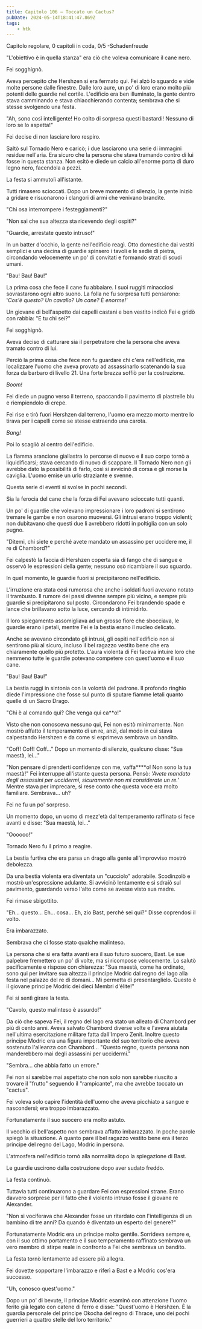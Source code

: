 ```yaml
---
title: Capitolo 106 – Toccato un Cactus?
pubDate: 2024-05-14T18:41:47.869Z
tags:
    - htk
---
```


Capitolo regolare,
0 capitoli in coda, 0/5
-Schadenfreude

"L'obiettivo è in quella stanza" era ciò che voleva comunicare il cane nero.

Fei sogghignò.

Aveva percepito che Hershzen si era fermato qui. Fei alzò lo sguardo e vide molte persone dalle finestre. Dalle loro aure, un po' di loro erano molto più potenti delle guardie nel cortile. L'edificio era ben illuminato, la gente dentro stava camminando e stava chiacchierando contenta; sembrava che si stesse svolgendo una festa.

"Ah, sono così intelligente! Ho colto di sorpresa questi bastardi! Nessuno di loro se lo aspetta!"

Fei decise di non lasciare loro respiro.

Saltò sul Tornado Nero e caricò; i due lasciarono una serie di immagini residue nell'aria. Era sicuro che la persona che stava tramando contro di lui fosse in questa stanza. Non esitò e diede un calcio all'enorme porta di duro legno nero, facendola a pezzi.

La festa si ammutolì all'istante.

Tutti rimasero scioccati. Dopo un breve momento di silenzio, la gente iniziò a gridare e risuonarono i clangori di armi che venivano brandite.

"Chi osa interrompere i festeggiamenti?"

"Non sai che sua altezza sta ricevendo degli ospiti?"

"Guardie, arrestate questo intruso!"

In un batter d'occhio, la gente nell'edificio reagì. Otto domestiche dai vestiti semplici e una decina di guardie spinsero i tavoli e le sedie di pietra, circondando velocemente un po' di convitati e formando strati di scudi umani.

"Bau! Bau! Bau!"

La prima cosa che fece il cane fu abbaiare. I suoi ruggiti minacciosi sovrastarono ogni altro suono. La folla ne fu sorpresa tutti pensarono: '<em>Cos'è questo? Un cavallo? Un cane? È enorme!'</em>

Un giovane di bell'aspetto dai capelli castani e ben vestito indicò Fei e gridò con rabbia: "E tu chi sei?"

Fei sogghignò.

Aveva deciso di catturare sia il perpetratore che la persona che aveva tramato contro di lui.

Perciò la prima cosa che fece non fu guardare chi c'era nell'edificio, ma localizzare l'uomo che aveva provato ad assassinarlo scatenando la sua forza da barbaro di livello 21. Una forte brezza soffiò per la costruzione.

<em>Boom!</em>

Fei diede un pugno verso il terreno, spaccando il pavimento di piastrelle blu e riempiendolo di crepe.

Fei rise e tirò fuori Hershzen dal terreno, l'uomo era mezzo morto mentre lo tirava per i capelli come se stesse estraendo una carota.

<em>Bang!</em>

Poi lo scagliò al centro dell'edificio.

La fiamma arancione giallastra lo percorse di nuovo e il suo corpo tornò a liquidificarsi; stava cercando di nuovo di scappare. Il Tornado Nero non gli avrebbe dato la possibilità di farlo, così si avvicinò di corsa e gli morse la caviglia. L'uomo emise un urlo straziante e svenne.

Questa serie di eventi si svolse in pochi secondi.

Sia la ferocia del cane che la forza di Fei avevano scioccato tutti quanti.

Un po' di guardie che volevano impressionare i loro padroni si sentirono tremare le gambe e non osarono muoversi. Gli intrusi erano troppo violenti; non dubitavano che questi due li avrebbero ridotti in poltiglia con un solo pugno.

"Ditemi, chi siete e perché avete mandato un assassino per uccidere me, il re di Chambord?"

Fei calpestò la faccia di Hershzen coperta sia di fango che di sangue e osservò le espressioni della gente; nessuno osò ricambiare il suo sguardo.

In quel momento, le guardie fuori si precipitarono nell'edificio.

L'irruzione era stata così rumorosa che anche i soldati fuori avevano notato il trambusto. Il rumore dei passi divenne sempre più vicino, e sempre più guardie si precipitarono sul posto. Circondarono Fei brandendo spade e lance che brillavano sotto la luce, cercando di intimidirlo.

Il loro spiegamento assomigliava ad un grosso fiore che sbocciava, le guardie erano i petali, mentre Fei e la bestia erano il nucleo delicato.

Anche se avevano circondato gli intrusi, gli ospiti nell'edificio non si sentirono più al sicuro, incluso il bel ragazzo vestito bene che era chiaramente quello più protetto. L'aura violenta di Fei faceva intuire loro che nemmeno tutte le guardie potevano competere con quest'uomo e il suo cane.

"Bau! Bau! Bau!"

La bestia ruggì in sintonia con la volontà del padrone. Il profondo ringhio diede l'impressione che fosse sul punto di sputare fiamme letali quanto quelle di un Sacro Drago.

"Chi è al comando qui? Che venga qui ca**o!"

Visto che non conosceva nessuno qui, Fei non esitò minimamente. Non mostrò affatto il temperamento di un re, anzi, dal modo in cui stava calpestando Hershzen e da come si esprimeva sembrava un bandito.

"Coff! Coff! Coff..." Dopo un momento di silenzio, qualcuno disse: "Sua maestà, lei..."

"Non pensare di prenderti confidenze con me, vaffa****o! Non sono la tua maestà!" Fei interruppe all'istante questa persona. Pensò: <em>'Avete mandato degli assassini per uccidermi, sicuramente non mi considerate un re.'</em> Mentre stava per imprecare, si rese conto che questa voce era molto familiare. Sembrava... uh?

Fei ne fu un po' sorpreso.

Un momento dopo, un uomo di mezz'età dal temperamento raffinato si fece avanti e disse: "Sua maestà, lei..."

"Oooooo!"

Tornado Nero fu il primo a reagire.

La bestia furtiva che era parsa un drago alla gente all'improvviso mostrò debolezza.

Da una bestia violenta era diventata un "cucciolo" adorabile. Scodinzolò e mostrò un'espressione adulante. Si avvicinò lentamente e si sdraiò sul pavimento, guardando verso l'alto come se avesse visto sua madre.

Fei rimase sbigottito.

"Eh... questo... Eh... cosa... Eh, zio Bast, perché sei qui?" Disse coprendosi il volto.

Era imbarazzato.

Sembrava che ci fosse stato qualche malinteso.

La persona che si era fatta avanti era il suo futuro suocero, Bast. Le sue palpebre fremettero un po' di volte, ma si ricompose velocemente. Lo salutò pacificamente e rispose con chiarezza: "Sua maestà, come ha ordinato, sono qui per invitare sua altezza il principe Modric dal regno del lago alla festa nel palazzo del re di domani... Mi permetta di presentarglielo. Questo è il giovane principe Modric dei dieci Membri d'élite!"

Fei si sentì girare la testa.

"Cavolo, questo malinteso è assurdo!"

Da ciò che sapeva Fei, il regno del lago era stato un alleato di Chambord per più di cento anni. Aveva salvato Chambord diverse volte e l'aveva aiutata nell'ultima esercitazione militare fatta dall'Impero Zenit. Inoltre questo principe Modric era una figura importante del suo territorio che aveva sostenuto l'alleanza con Chambord... "Questo regno, questa persona non manderebbero mai degli assassini per uccidermi."

"Sembra... che abbia fatto un errore."

Fei non si sarebbe mai aspettato che non solo non sarebbe riuscito a trovare il "frutto" seguendo il "rampicante", ma che avrebbe toccato un "cactus".

Fei voleva solo capire l'identità dell'uomo che aveva picchiato a sangue e nascondersi; era troppo imbarazzato.

Fortunatamente il suo suocero era molto astuto.

Il vecchio di bell'aspetto non sembrava affatto imbarazzato. In poche parole spiegò la situazione. A quanto pare il bel ragazzo vestito bene era il terzo principe del regno del Lago, Modric in persona.

L'atmosfera nell'edificio tornò alla normalità dopo la spiegazione di Bast.

Le guardie uscirono dalla costruzione dopo aver sudato freddo.

La festa continuò.

Tuttavia tutti continuarono a guardare Fei con espressioni strane. Erano davvero sorprese per il fatto che il violento intruso fosse il giovane re Alexander.

"Non si vociferava che Alexander fosse un ritardato con l'intelligenza di un bambino di tre anni? Da quando è diventato un esperto del genere?"

Fortunatamente Modric era un principe molto gentile. Sorrideva sempre e, con il suo ottimo portamento e il suo temperamento raffinato sembrava un vero membro di stirpe reale in confronto a Fei che sembrava un bandito.

La festa tornò lentamente ad essere più allegra.

Fei dovette sopportare l'imbarazzo e riferì a Bast e a Modric cos'era successo.

"Uh, conosco quest'uomo."

Dopo un po' di bevute, il principe Modric esaminò con attenzione l'uomo ferito già legato con catene di ferro e disse: "Quest'uomo è Hershzen. È la guardia personale del principe Okocha del regno di Thrace, uno dei pochi guerrieri a quattro stelle del loro territorio."



